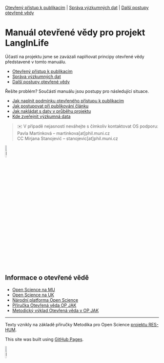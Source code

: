 [Otevřený přístup k publikacím](/osprinciples/open-access) | [Správa výzkumných dat](/osprinciples/sprava-dat) | [Další postupy otevřené vědy](/osprinciples/dalsi-postupy)

# Manuál otevřené vědy pro projekt LangInLife

Účastí na projektu jsme se zavázali naplňovat principy otevřené vědy představené v tomto manuálu.
- [Otevřený přístup k publikacím](/osprinciples/open-access)
- [Správa výzkumných dat](/osprinciples/sprava-dat)
- [Další postupy otevřené vědy](/osprinciples/dalsi-postupy)

Řešíte problém? Součástí manuálu jsou postupy pro následující situace.
- [Jak naplnit podmínku otevřeného přístupu k publikacím](https://pavla-martinkova.github.io/osprinciples/open-access#jak-naplnit-podmínku-otevřeného-přístupu)
- [Jak postupovat při publikování článku](/osprinciples/open-access#jak-postupovat-při-publikování-článku)
- [Jak nakládat s daty v průběhu projektu](/osprinciples/open-access#jak-nakladat-s-daty-v-průběhu-projektu)
- [Kde zveřejnit výzkumná data](/osprinciples/open-access#kde-zveřejnit-výzkumná-data)

> ✉️ V případě nejasností neváhejte s čímkoliv kontaktovat OS podporu: <br>
> Pavla Martinková – martinkova[at]phil.muni.cz <br>
> CC Mirjana Stanojević – stanojevic[at]phil.muni.cz

<img src="/osprinciples/LOGO.png" alt="Neoficiální logo projektu" style="width: 10%;">

## Informace o otevřené vědě

- [Open Science na MU](https://www.openscience.muni.cz)
- [Open Science na UK](https://openscience.cuni.cz)
- [Národní platforma Open Science](https://openscience.cz/cs/)
- [Příručka Otevřená věda OP JAK](https://opjak.cz/dokumenty/otevrena-veda/)
- [Metodický výklad Otevřená věda v OP JAK](https://opjak.cz/aktuality/metodicky-vyklad-otevrena-veda-pro-projekty-vyzvy-02_22_008-spickovy-vyzkum/)

---

Texty vznikly na základě příručky Metodika pro Open Science [projektu RES-HUM](https://reshum.muni.cz).

This site was built using [GitHub Pages](https://pages.github.com/).

<img src="/osprinciples/footer.png" alt="Poděkování projektu" style="width: 10%;">